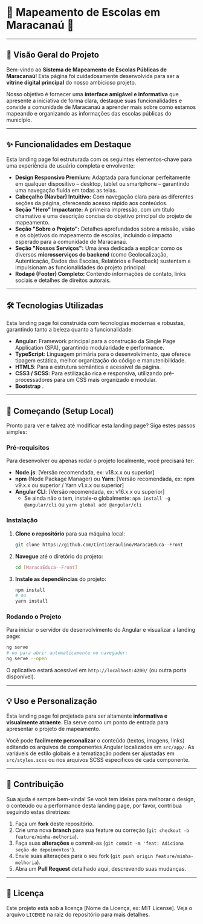 

# 🌟 **Mapeamento de Escolas em Maracanaú** 🌟

---

## 🎯 Visão Geral do Projeto

Bem-vindo ao **Sistema de Mapeamento de Escolas Públicas de Maracanaú**! Esta página foi cuidadosamente desenvolvida para ser a **vitrine digital principal** do nosso ambicioso projeto.

Nosso objetivo é fornecer uma **interface amigável e informativa** que apresente a iniciativa de forma clara, destaque suas funcionalidades e convide a comunidade de Maracanaú a aprender mais sobre como estamos mapeando e organizando as informações das escolas públicas do município.

---

## ✨ Funcionalidades em Destaque

Esta landing page foi estruturada com os seguintes elementos-chave para uma experiência de usuário completa e envolvente:

* **Design Responsivo Premium:** Adaptada para funcionar perfeitamente em qualquer dispositivo – desktop, tablet ou smartphone – garantindo uma navegação fluida em todas as telas.
* **Cabeçalho (Navbar) Intuitivo:** Com navegação clara para as diferentes seções da página, oferecendo acesso rápido aos conteúdos.
* **Seção "Hero" Impactante:** A primeira impressão, com um título chamativo e uma descrição concisa do objetivo principal do projeto de mapeamento.
* **Seção "Sobre o Projeto":** Detalhes aprofundados sobre a missão, visão e os objetivos do mapeamento de escolas, incluindo o impacto esperado para a comunidade de Maracanaú.
* **Seção "Nossos Serviços":** Uma área dedicada a explicar como os diversos **microsserviços do backend** (como Geolocalização, Autenticação, Dados das Escolas, Relatórios e Feedback) sustentam e impulsionam as funcionalidades do projeto principal.
* **Rodapé (Footer) Completo:** Contendo informações de contato, links sociais e detalhes de direitos autorais.

---

## 🛠️ Tecnologias Utilizadas

Esta landing page foi construída com tecnologias modernas e robustas, garantindo tanto a beleza quanto a funcionalidade:

* **Angular**: Framework principal para a construção da Single Page Application (SPA), garantindo modularidade e performance.
* **TypeScript**: Linguagem primária para o desenvolvimento, que oferece tipagem estática, melhor organização do código e manutenibilidade.
* **HTML5**: Para a estrutura semântica e acessível da página.
* **CSS3 / SCSS**: Para estilização rica e responsiva, utilizando pré-processadores para um CSS mais organizado e modular.
* **Bootstrap** .

---

## 🚀 Começando (Setup Local)

Pronto para ver e talvez até modificar esta landing page? Siga estes passos simples:

### Pré-requisitos

Para desenvolver ou apenas rodar o projeto localmente, você precisará ter:

* **Node.js**: [Versão recomendada, ex: v18.x.x ou superior]
* **npm** (Node Package Manager) ou **Yarn**: [Versão recomendada, ex: npm v9.x.x ou superior / Yarn v1.x.x ou superior]
* **Angular CLI**: [Versão recomendada, ex: v16.x.x ou superior]
    * Se ainda não o tem, instale-o globalmente: `npm install -g @angular/cli` ou `yarn global add @angular/cli`

### Instalação

1.  **Clone o repositório** para sua máquina local:

    ```bash
    git clone https://github.com/CintiaBraulino/MaracaEduca--Front
    ```

2.  **Navegue** até o diretório do projeto:

    ```bash
    cd [MaracaEduca--Front]
    ```

3.  **Instale as dependências** do projeto:

    ```bash
    npm install
    # ou
    yarn install
    ```

### Rodando o Projeto

Para iniciar o servidor de desenvolvimento do Angular e visualizar a landing page:

```bash
ng serve
# ou para abrir automaticamente no navegador:
ng serve --open
```

O aplicativo estará acessível em `http://localhost:4200/` (ou outra porta disponível).

---

## 💡 Uso e Personalização

Esta landing page foi projetada para ser altamente **informativa e visualmente atraente**. Ela serve como um ponto de entrada para apresentar o projeto de mapeamento.

Você pode **facilmente personalizar** o conteúdo (textos, imagens, links) editando os arquivos de componentes Angular localizados em `src/app/`. As variáveis de estilo globais e a tematização podem ser ajustadas em `src/styles.scss` ou nos arquivos SCSS específicos de cada componente.

---

## 👋 Contribuição

Sua ajuda é sempre bem-vinda! Se você tem ideias para melhorar o design, o conteúdo ou a performance desta landing page, por favor, contribua seguindo estas diretrizes:

1.  Faça um **fork** deste repositório.
2.  Crie uma nova **branch** para sua feature ou correção (`git checkout -b feature/minha-melhoria`).
3.  Faça suas **alterações** e commit-as (`git commit -m 'feat: Adiciona seção de depoimentos'`).
4.  Envie suas alterações para o seu fork (`git push origin feature/minha-melhoria`).
5.  Abra um **Pull Request** detalhado aqui, descrevendo suas mudanças.

---

## 📄 Licença

Este projeto está sob a licença [Nome da Licença, ex: MIT License]. Veja o arquivo `LICENSE` na raiz do repositório para mais detalhes.
